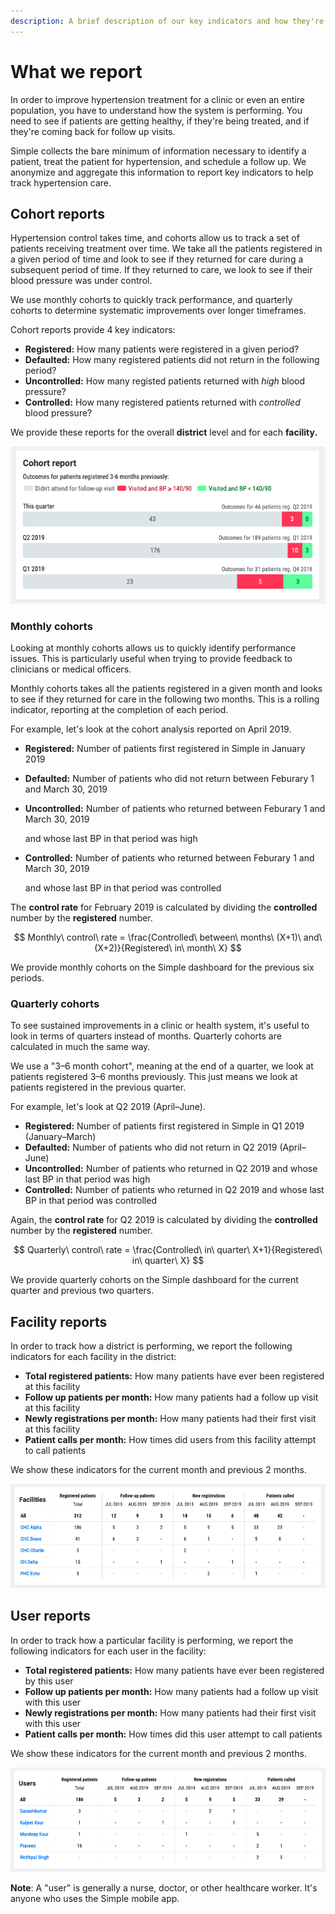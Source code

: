 ```yaml
---
description: A brief description of our key indicators and how they're calculated
---
```


# What we report

In order to improve hypertension treatment for a clinic or even an entire population, you have to understand how the system is performing. You need to see if patients are getting healthy, if they're being treated, and if they're coming back for follow up visits.

Simple collects the bare minimum of information necessary to identify a patient, treat the patient for hypertension, and schedule a follow up. We anonymize and aggregate this information to report key indicators to help track hypertension care.

## Cohort reports

Hypertension control takes time, and cohorts allow us to track a set of patients receiving treatment over time. We take all the patients registered in a given period of time and look to see if they returned for care during a subsequent period of time. If they returned to care, we look to see if their blood pressure was under control.

We use monthly cohorts to quickly track performance, and quarterly cohorts to determine systematic improvements over longer timeframes.

Cohort reports provide 4 key indicators:

* **Registered:** How many patients were registered in a given period?
* **Defaulted:** How many registered patients did not return in the following period?
* **Uncontrolled:** How many registed patients returned with _high_ blood pressure?
* **Controlled:** How many registered patients returned with _controlled_ blood pressure?

We provide these reports for the overall **district** level and for each **facility.**

![Example quarterly cohort report generated for Q3 2019](.gitbook/assets/image%20%287%29.png)

### Monthly cohorts

Looking at monthly cohorts allows us to quickly identify performance issues. This is particularly useful when trying to provide feedback to clinicians or medical officers.

Monthly cohorts takes all the patients registered in a given month and looks to see if they returned for care in the following two months. This is a rolling indicator, reporting at the completion of each period.

For example, let's look at the cohort analysis reported on April 2019.

* **Registered:** Number of patients first registered in Simple in January 2019
* **Defaulted:** Number of patients who did not return between Feburary 1 and March 30, 2019
* **Uncontrolled:** Number of patients who returned between Feburary 1 and March 30, 2019

  and whose last BP in that period was high

* **Controlled:** Number of patients who returned between Feburary 1 and March 30, 2019

  and whose last BP in that period was controlled

The **control rate** for February 2019 is calculated by dividing the **controlled** number by the **registered** number.

$$
Monthly\ control\ rate = \frac{Controlled\ between\ months\ (X+1)\ and\ (X+2)}{Registered\ in\ month\ X}
$$

We provide monthly cohorts on the Simple dashboard for the previous six periods.

### Quarterly cohorts

To see sustained improvements in a clinic or health system, it's useful to look in terms of quarters instead of months. Quarterly cohorts are calculated in much the same way.

We use a "3–6 month cohort", meaning at the end of a quarter, we look at patients registered 3–6 months previously. This just means we look at patients registered in the previous quarter.

For example, let's look at Q2 2019 \(April–June\).

* **Registered:** Number of patients first registered in Simple in Q1 2019 \(January–March\)
* **Defaulted:** Number of patients who did not return in Q2 2019 \(April–June\)
* **Uncontrolled:** Number of patients who returned in Q2 2019 and whose last BP in that period was high
* **Controlled:** Number of patients who returned in Q2 2019 and whose last BP in that period was controlled

Again, the **control rate** for Q2 2019 is calculated by dividing the **controlled** number by the **registered** number.

$$
Quarterly\ control\ rate = \frac{Controlled\ in\ quarter\ X+1}{Registered\ in\ quarter\ X}
$$

We provide quarterly cohorts on the Simple dashboard for the current quarter and previous two quarters.

## Facility reports

In order to track how a district is performing, we report the following indicators for each facility in the district:

* **Total registered patients:** How many patients have ever been registered at this facility
* **Follow up patients per month:** How many patients had a follow up visit at this facility
* **Newly registrations per month:** How many patients had their first visit at this facility
* **Patient calls per month:** How times did users from this facility attempt to call patients

We show these indicators for the current month and previous 2 months.

![Example of facility-level indicators](.gitbook/assets/image%20%286%29.png)

## User reports

In order to track how a particular facility is performing, we report the following indicators for each user in the facility:

* **Total registered patients:** How many patients have ever been registered by this user
* **Follow up patients per month:** How many patients had a follow up visit with this user
* **Newly registrations per month:** How many patients had their first visit with this user
* **Patient calls per month:** How times did this user attempt to call patients

We show these indicators for the current month and previous 2 months.

![Example for user-level indicators](.gitbook/assets/image%20%281%29.png)

**Note**: A "user" is generally a nurse, doctor, or other healthcare worker. It's anyone who uses the Simple mobile app.


